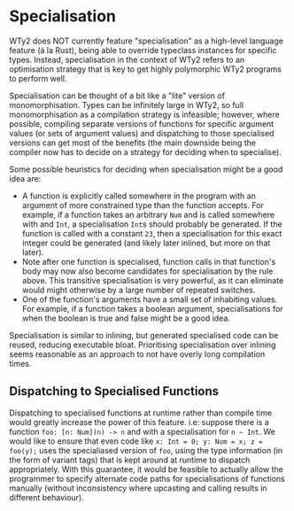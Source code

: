 # Specialisation

WTy2 does NOT currently feature "specialisation" as a high-level language feature (à la Rust), being able to override typeclass instances for specific types. Instead, specialisation in the context of WTy2 refers to an optimisation strategy that is key to get highly polymorphic WTy2 programs to perform well.

Specialisation can be thought of a bit like a "lite" version of monomorphisation. Types can be infinitely large in WTy2, so full monomorphisation as a compilation strategy is infeasible; however, where possible, compiling separate versions of functions for specific argument values (or sets of argument values) and dispatching to those specialised versions can get most of the benefits (the main downside being the compiler now has to decide on a strategy for deciding when to specialise).

Some possible heuristics for deciding when specialisation might be a good idea are:

- A function is explicitly called somewhere in the program with an argument of more constrained type than the function accepts. For example, if a function takes an arbitrary `Num` and is called somewhere with and `Int`, a specialisation `Int`s should probably be generated. If the function is called with a constant `23`, then a specialisation for this exact integer could be generated (and likely later inlined, but more on that later).
- Note after one function is specialised, function calls in that function's body may now also become candidates for specialisation by the rule above. This transitive specialisation is very powerful, as it can eliminate would might otherwise by a large number of repeated switches.
- One of the function's arguments have a small set of inhabiting values. For example, if a function takes a boolean argument, specialisations for when the boolean is true and false might be a good idea.

Specialisation is similar to inlining, but generated specialised code can be reused, reducing executable bloat. Prioritising specialisation over inlining seems reasonable as an approach to not have overly long compilation times.

## Dispatching to Specialised Functions

Dispatching to specialised functions at runtime rather than compile time would greatly increase the power of this feature. i.e: suppose there is a function `foo: [n: Num](n) -> n` and with a specialisation for `n ~ Int`. We would like to ensure that even code like `x: Int = 0; y: Num = x; z = foo(y);` uses the specialiased version of `foo`, using the type information (in the form of variant tags) that is kept around at runtime to dispatch appropriately. With this guarantee, it would be feasible to actually allow the programmer to specify alternate code paths for specialisations of functions manually (without inconsistency where upcasting and calling results in different behaviour).

[^note]: À la Haskell - https://wiki.haskell.org/Inlining_and_Specialisation#What_is_specialisation.3F
